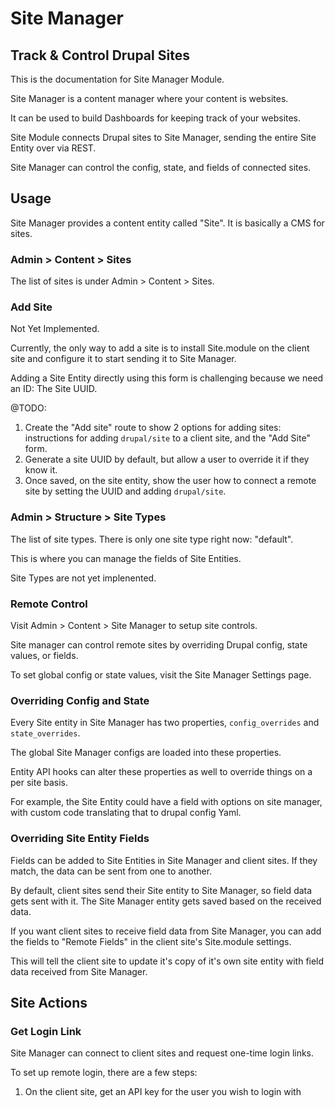 # Site Manager

## Track & Control Drupal Sites

This is the documentation for Site Manager Module.

Site Manager is a content manager where your content is websites.

It can be used to build Dashboards for keeping track of your websites.

Site Module connects Drupal sites to Site Manager, sending the entire Site 
Entity over via REST.

Site Manager can control the config, state, and fields of connected sites.

## Usage

Site Manager provides a content entity called "Site". It is basically a CMS 
for sites.

### Admin > Content > Sites

The list of sites is under Admin > Content > Sites.

### Add Site

Not Yet Implemented.

Currently, the only way to add a site is to install Site.module on the 
client site and configure it to start sending it to Site Manager.

Adding a Site Entity directly using this form is challenging because we need 
an ID: The Site UUID.

@TODO:

1. Create the "Add site" route to show 2 options for adding sites: instructions 
   for adding `drupal/site` to a client site, and the "Add Site" form. 
2. Generate a site UUID by default, but allow a user to override it if they 
   know it.
2. Once saved, on the site entity, show the user how to connect a remote 
   site by setting the UUID and adding `drupal/site`.


### Admin > Structure > Site Types

The list of site types. There is only one site type right now: "default". 

This is where you can manage the fields of Site Entities.

Site Types are not yet implenented.

### Remote Control

Visit Admin > Content > Site Manager to setup site controls.

Site manager can control remote sites by overriding Drupal config, state
values, or fields.

To set global config or state values, visit the Site Manager Settings page.

### Overriding Config and State

Every Site entity in Site Manager has two properties, `config_overrides` and 
`state_overrides`.

The global Site Manager configs are loaded into these properties.

Entity API hooks can alter these properties as well to override things on a 
per site basis.

For example, the Site Entity could have a field with options on site manager,
with custom  code translating that to drupal config Yaml.

### Overriding Site Entity Fields

Fields can be added to Site Entities in Site Manager and client sites. If 
they match, the data can be sent from one to another.

By default, client sites send their Site entity to Site Manager, so field data 
gets sent with it. The Site Manager entity gets saved based on the received 
data.

If you want client sites to receive field data from Site Manager, you can 
add the fields to "Remote Fields" in the client site's Site.module settings. 

This will tell the client site to update it's copy of it's own site entity 
with field data received from Site Manager.

## Site Actions

### Get Login Link

Site Manager can connect to client sites and request one-time login links.

To set up remote login, there are a few steps:

1. On the client site, get an API key for the user you wish to login with

